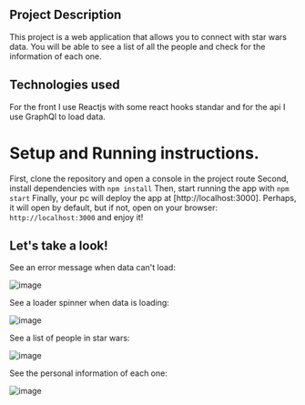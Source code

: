 
## Project Description
This project is a web application that allows you to connect with star wars data. You will be able to see a list of all the people and check for the information of each one.

## Technologies used
For the front I use Reactjs with some react hooks standar and for the api I use GraphQl to load data.

# Setup and Running instructions.

First, clone the repository and open a console in the project route
Second, install dependencies with `npm install`
Then, start running the app with `npm start`
Finally, your pc will deploy the app at [http://localhost:3000]. Perhaps, it will open by default, but if not, open on your browser: `http://localhost:3000` and enjoy it! 

## Let's take a look!

See an error message when data can't load:

![image](https://user-images.githubusercontent.com/64397207/126894588-682f19ab-6cda-4f00-9a73-77f466c5a3d7.png)

See a loader spinner when data is loading:

![image](https://user-images.githubusercontent.com/64397207/126894641-452bb9a6-1a74-4cd2-b62a-3fd7620ee957.png)

See a list of people in star wars:

![image](https://user-images.githubusercontent.com/64397207/125600288-2c295d61-529a-44c6-8e4b-3dc686a1a613.png)

See the personal information of each one:

![image](https://user-images.githubusercontent.com/64397207/125600465-98b7ca7e-b7cc-43e8-8e02-e3eb8171193a.png)

